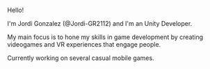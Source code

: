 Hello! 

I'm Jordi Gonzalez (@Jordi-GR2112) and I'm an Unity Developer. 

My main focus is to hone my skills in game development by creating videogames and VR experiences that engage people. 

Currently working on several casual mobile games. 


